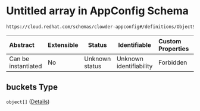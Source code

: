 # Untitled array in AppConfig Schema

```txt
https://cloud.redhat.com/schemas/clowder-appconfig#/definitions/ObjectStoreConfig/properties/buckets
```




| Abstract            | Extensible | Status         | Identifiable            | Custom Properties | Additional Properties | Access Restrictions | Defined In                                                    |
| :------------------ | ---------- | -------------- | ----------------------- | :---------------- | --------------------- | ------------------- | ------------------------------------------------------------- |
| Can be instantiated | No         | Unknown status | Unknown identifiability | Forbidden         | Allowed               | none                | [schema.json\*](../../out/schema.json "open original schema") |

## buckets Type

`object[]` ([Details](schema-definitions-objectstorebucket.md))
